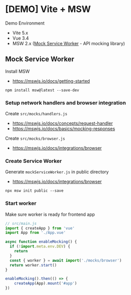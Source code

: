 # [DEMO] Vite + MSW

Demo Environment

- Vite 5.x
- Vue 3.4
- MSW 2.x ([Mock Service Worker](https://mswjs.io/) - API mocking library)

## Mock Service Worker

Install MSW

- https://mswjs.io/docs/getting-started

```
npm install msw@latest --save-dev
```

### Setup network handlers and browser integration

Create `src/mocks/handlers.js`
- https://mswjs.io/docs/concepts/request-handler
- https://mswjs.io/docs/basics/mocking-responses

Create `src/mocks/browser.js`
- https://mswjs.io/docs/integrations/browser

### Create Service Worker

Generate `mockServiceWorker.js` in public directory

- https://mswjs.io/docs/integrations/browser

```
npx msw init public --save
```

### Start worker

Make sure worker is ready for frontend app

```js
// src/main.js
import { createApp } from 'vue'
import App from './App.vue'

async function enableMocking() {
  if (!import.meta.env.DEV) {
    return
  }
  const { worker } = await import('./mocks/browser')
  return worker.start()
}

enableMocking().then(() => {
    createApp(App).mount('#app')
})
```
